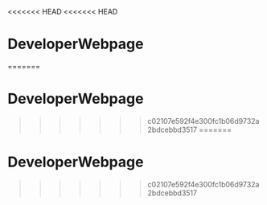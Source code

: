 <<<<<<< HEAD
<<<<<<< HEAD
# DeveloperWebpage
=======
# DeveloperWebpage
>>>>>>> c02107e592f4e300fc1b06d9732a2bdcebbd3517
=======
# DeveloperWebpage
>>>>>>> c02107e592f4e300fc1b06d9732a2bdcebbd3517
